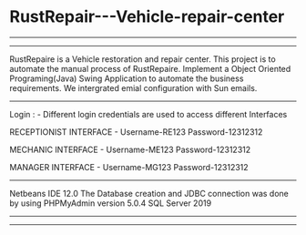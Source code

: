 # RustRepair---Vehicle-repair-center

------------------------------------------------------------------------------------
------------------------------------------------------------------------------------

RustRepaire is a Vehicle restoration and repair center. This project is to automate the manual process of RustRepaire. Implement a Object Oriented Programing(Java) Swing Application to automate the business requirements. We intergrated emial configuration with Sun emails.

------------------------------------------------------------------------------------


Login : - Different login credentials are used to access different Interfaces

RECEPTIONIST INTERFACE -
Username-RE123
Password-12312312

MECHANIC INTERFACE -
Username-ME123
Password-12312312

MANAGER INTERFACE -
Username-MG123
Password-12312312

-------------------------------------------------------------------------------------

Netbeans IDE 12.0 
The Database creation and JDBC connection was done by using PHPMyAdmin version 5.0.4
SQL Server 2019

------------------------------------------------------------------------------------
------------------------------------------------------------------------------------


